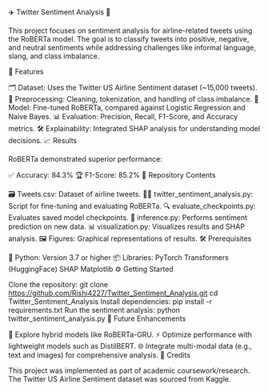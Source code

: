 ✈️ Twitter Sentiment Analysis 🌟

This project focuses on sentiment analysis for airline-related tweets using the RoBERTa model. The goal is to classify tweets into positive, negative, and neutral sentiments while addressing challenges like informal language, slang, and class imbalance.

🚀 Features

🗂 Dataset: Uses the Twitter US Airline Sentiment dataset (~15,000 tweets).
🧹 Preprocessing: Cleaning, tokenization, and handling of class imbalance.
🤖 Model: Fine-tuned RoBERTa, compared against Logistic Regression and Naive Bayes.
📊 Evaluation: Precision, Recall, F1-Score, and Accuracy metrics.
🛠 Explainability: Integrated SHAP analysis for understanding model decisions.
📈 Results

RoBERTa demonstrated superior performance:

✅ Accuracy: 84.3%
🏆 F1-Score: 85.2%
📁 Repository Contents

🗃️ Tweets.csv: Dataset of airline tweets.
🧑‍💻 twitter_sentiment_analysis.py: Script for fine-tuning and evaluating RoBERTa.
🔍 evaluate_checkpoints.py: Evaluates saved model checkpoints.
🤔 inference.py: Performs sentiment prediction on new data.
📊 visualization.py: Visualizes results and SHAP analysis.
🖼️ Figures: Graphical representations of results.
🛠️ Prerequisites

🐍 Python: Version 3.7 or higher
📦 Libraries:
PyTorch
Transformers (HuggingFace)
SHAP
Matplotlib
⚙️ Getting Started

Clone the repository:
git clone https://github.com/Rishi4227/Twitter_Sentiment_Analysis.git
cd Twitter_Sentiment_Analysis
Install dependencies:
pip install -r requirements.txt
Run the sentiment analysis:
python twitter_sentiment_analysis.py
🚀 Future Enhancements

🤝 Explore hybrid models like RoBERTa-GRU.
⚡ Optimize performance with lightweight models such as DistilBERT.
🌐 Integrate multi-modal data (e.g., text and images) for comprehensive analysis.
🙏 Credits

This project was implemented as part of academic coursework/research.
The Twitter US Airline Sentiment dataset was sourced from Kaggle.
